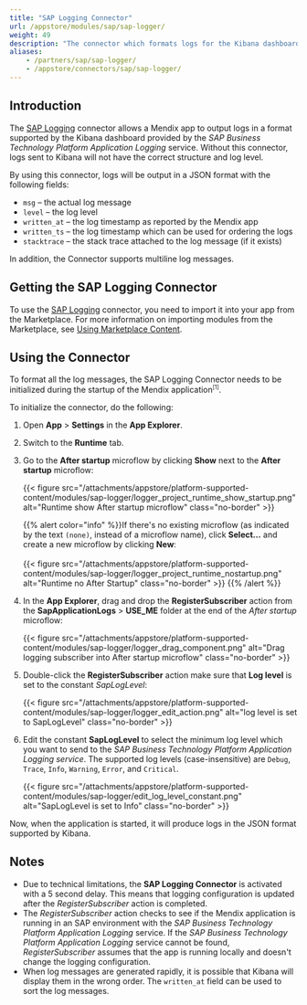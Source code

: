 ```yaml
---
title: "SAP Logging Connector"
url: /appstore/modules/sap/sap-logger/
weight: 49
description: "The connector which formats logs for the Kibana dashboard"
aliases:
    - /partners/sap/sap-logger/
    - /appstore/connectors/sap/sap-logger/
---
```


## Introduction

The [SAP Logging](https://marketplace.mendix.com/link/component/110219/) connector allows a Mendix app to output logs in a format supported by the Kibana dashboard provided by the *SAP Business Technology Platform Application Logging* service. Without this connector, logs sent to Kibana will not have the correct structure and log level.

By using this connector, logs will be output in a JSON format with the following fields:

* `msg` – the actual log message
* `level` – the log level
* `written_at` – the log timestamp as reported by the Mendix app
* `written_ts` – the log timestamp which can be used for ordering the logs
* `stacktrace` – the stack trace attached to the log message (if it exists)

In addition, the Connector supports multiline log messages.

## Getting the SAP Logging Connector

To use the [SAP Logging](https://marketplace.mendix.com/link/component/110219/) connector, you need to import it into your app from the Marketplace. For more information on importing modules from the Marketplace, see [Using Marketplace Content](/appstore/use-content/).

## Using the Connector

To format all the log messages, the SAP Logging Connector needs to be initialized during the startup of the Mendix application<sup><small>[1]</small></sup>.

To initialize the connector, do the following:

1. Open **App** > **Settings** in the **App Explorer**.
2. Switch to the **Runtime** tab.
3. Go to the **After startup** microflow by clicking **Show** next to the **After startup** microflow:

    {{< figure src="/attachments/appstore/platform-supported-content/modules/sap-logger/logger_project_runtime_show_startup.png" alt="Runtime show After startup microflow" class="no-border" >}}

    {{% alert color="info" %}}If there's no existing microflow (as indicated by the text `(none)`, instead of a microflow name), click **Select…** and create a new microflow by clicking **New**:<br/>   
    {{< figure src="/attachments/appstore/platform-supported-content/modules/sap-logger/logger_project_runtime_nostartup.png" alt="Runtime no After Startup" class="no-border" >}}
    {{% /alert %}}

4. In the **App Explorer**, drag and drop the **RegisterSubscriber** action from the **SapApplicationLogs** > **USE_ME** folder at the end of the *After startup* microflow:

    {{< figure src="/attachments/appstore/platform-supported-content/modules/sap-logger/logger_drag_component.png" alt="Drag logging subscriber into After startup microflow" class="no-border" >}}

5. Double-click the **RegisterSubscriber** action make sure that **Log level** is set to the constant *SapLogLevel*:

    {{< figure src="/attachments/appstore/platform-supported-content/modules/sap-logger/logger_edit_action.png" alt="log level is set to SapLogLevel" class="no-border" >}}
    
6. Edit the constant **SapLogLevel** to select the minimum log level which you want to send to the *SAP Business Technology Platform Application Logging service*. The supported log levels (case-insensitive) are `Debug`, `Trace`, `Info`, `Warning`, `Error`, and `Critical`.

    {{< figure src="/attachments/appstore/platform-supported-content/modules/sap-logger/edit_log_level_constant.png" alt="SapLogLevel is set to Info" class="no-border" >}}

Now, when the application is started, it will produce logs in the JSON format supported by Kibana.

## Notes

* Due to technical limitations, the **SAP Logging Connector** is activated with a 5 second delay. This means that logging configuration is updated after the *RegisterSubscriber* action is completed.
* The *RegisterSubscriber* action checks to see if the Mendix application is running in an SAP environment with the *SAP Business Technology Platform Application Logging* service. If the *SAP Business Technology Platform Application Logging* service cannot be found, *RegisterSubscriber* assumes that the app is running locally and doesn't change the logging configuration.
* When log messages are generated rapidly, it is possible that Kibana will display them in the wrong order. The `written_at` field can be used to sort the log messages.
